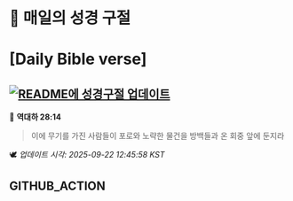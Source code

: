 # 🙏 매일의 성경 구절
# [Daily Bible verse]
## [![README에 성경구절 업데이트](https://github.com/DONGSUKA/first_test/actions/workflows/update-readme-bible.yml/badge.svg)](https://github.com/DONGSUKA/first_test/actions/workflows/update-readme-bible.yml)
<!-- START_BIBLE_VERSE -->
📖 **역대하 28:14**
> 이에 무기를 가진 사람들이 포로와 노략한 물건을 방백들과 온 회중 앞에 둔지라

🕊️ _업데이트 시각: 2025-09-22 12:45:58 KST_
  <!-- END_BIBLE_VERSE -->
## GITHUB_ACTION
